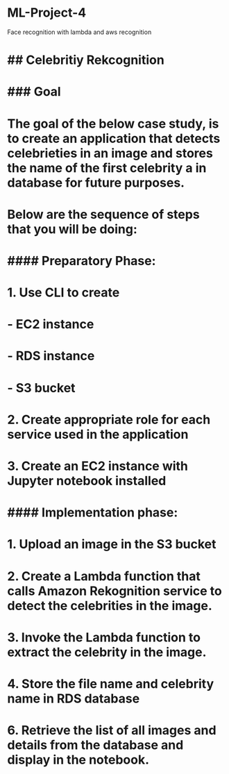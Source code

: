 # ML-Project-4
Face recognition with lambda and aws recognition
# ## Celebritiy Rekcognition

# ### Goal
# The goal of the below case study, is to create an application that detects celebrieties in an image and stores the name of the first celebrity a in database for future purposes.
# 
# Below are the sequence of steps that you will be doing:
# 
# #### Preparatory Phase:
# 
# 1. Use CLI to create
#     - EC2 instance
#     - RDS instance
#     - S3 bucket
# 2. Create appropriate role for each service used in the application
# 3. Create an EC2 instance with Jupyter notebook installed
# 
# 
# #### Implementation phase:
# 
# 1. Upload an image in the S3 bucket
# 2. Create a Lambda function that calls Amazon Rekognition service to detect the celebrities in the image.
# 3. Invoke the Lambda function to extract the celebrity in the image.
# 4. Store the file name and celebrity name in RDS database
# 6. Retrieve the list of all images and details from the database and display in the notebook.
